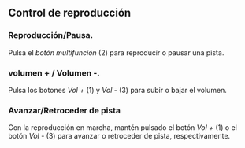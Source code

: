 ## Control de reproducción

### Reproducción/Pausa.
Pulsa el *botón multifunción* (2) para reproducir o pausar una pista.

### volumen + / Volumen -.
Pulsa los botones *Vol +* (1) y *Vol -* (3) para subir o bajar el volumen. 

### Avanzar/Retroceder de pista
Con la reproducción en marcha, mantén pulsado el botón *Vol +* (1) o el botón *Vol -* (3) para avanzar o retroceder de pista, respectivamente.



